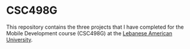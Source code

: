 # CSC498G
This repository contains the three projects that I have completed for the Mobile Development course (CSC498G) at the <a href="http://www.lau.edu.lb/">Lebanese American University</a>.
